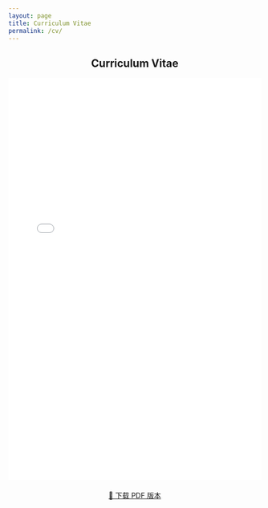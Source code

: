 ```yaml
---
layout: page
title: Curriculum Vitae
permalink: /cv/
---
```


<h2 style="text-align:center;">Curriculum Vitae</h2>

<!-- 内嵌 PDF 简历 -->
<embed src="/assets/files/cv.pdf" type="application/pdf" width="100%" height="800px" />

<!-- 下载按钮 -->
<p style="text-align:center; margin-top: 20px;">
  <a href="/assets/files/cv.pdf" target="_blank" class="btn btn-primary">
    📄 下载 PDF 版本
  </a>
</p>
